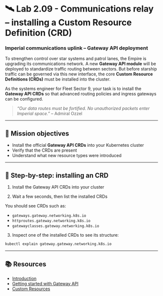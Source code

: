 # 🛰️ Lab 2.09 - Communications relay – installing a Custom Resource Definition (CRD)

### **Imperial communications uplink – Gateway API deployment**

To strengthen control over star systems and patrol lanes, the Empire is upgrading its communications network. A new **Gateway API module** will be deployed to standardize traffic routing between sectors. But before starship traffic can be governed via this new interface, the core **Custom Resource Definitions (CRDs)** must be installed into the cluster.

As the systems engineer for Fleet Sector 9, your task is to install the **Gateway API CRDs** so that advanced routing policies and ingress gateways can be configured.

> _“Our data routes must be fortified. No unauthorized packets enter Imperial space.”_ – Admiral Ozzel

---

## 🎯 Mission objectives

- Install the official **Gateway API CRDs** into your Kubernetes cluster
- Verify that the CRDs are present
- Understand what new resource types were introduced

---

## 🧭 Step-by-step: installing an CRD

1. Install the Gateway API CRDs into your cluster

2. Wait a few seconds, then list the installed CRDs

You should see CRDs such as:

- `gateways.gateway.networking.k8s.io`
- `httproutes.gateway.networking.k8s.io`
- `gatewayclasses.gateway.networking.k8s.io`

3. Inspect one of the installed CRDs to see its structure:

```bash
kubectl explain gateway.gateway.networking.k8s.io
```

---

## 📚 Resources

- [Introduction](https://gateway-api.sigs.k8s.io/)
- [Getting started with Gateway API](https://gateway-api.sigs.k8s.io/guides/)
- [Custom Resources](https://kubernetes.io/docs/concepts/extend-kubernetes/api-extension/custom-resources/)
